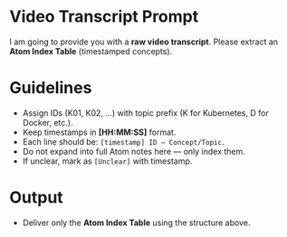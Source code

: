 # Video Transcript Prompt

I am going to provide you with a **raw video transcript**. 
Please extract an **Atom Index Table** (timestamped concepts). 

# **Guidelines** 

- Assign IDs (K01, K02, …) with topic prefix (K for Kubernetes, D for Docker, etc.).
- Keep timestamps in **[HH:MM:SS]** format.  
- Each line should be: `[timestamp] ID — Concept/Topic`.  
- Do not expand into full Atom notes here — only index them. 
- If unclear, mark as `[Unclear]` with timestamp.  

# **Output** 

- Deliver only the **Atom Index Table** using the structure above.